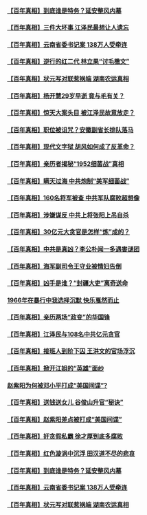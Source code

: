 #### [【百年真相】到底谁是特务？延安整风内幕](../pages/prog1699/a103386966.md) 
#### [【百年真相】三件大坏事 江泽民最想让人遗忘](../pages/prog1699/a103383838.md) 
#### [【百年真相】云南省委书记案 138万人受牵连](../pages/prog1699/a103381216.md) 
#### [【百年真相】逆行的红二代 林立果“讨毛檄文”](../pages/prog1699/a103377608.md) 
#### [【百年真相】状元写对联惹祸端 湖南农运真相](../pages/prog1699/a103374961.md) 
#### [【百年真相】杨开慧29岁早逝 竟与毛有关？](../pages/prog1699/a103371654.md) 
#### [【百年真相】惊天大案头目 被江泽民故意放走？](../pages/prog1699/a103367832.md) 
#### [【百年真相】职位被诅咒？安徽副省长排队落马](../pages/prog1699/a103364263.md) 
#### [【百年真相】现代文字狱 胡风如何成了反革命？](../pages/prog1699/a103361719.md) 
#### [【百年真相】亲历者揭秘“1952细菌战”真相](../pages/prog1699/a103357456.md) 
#### [【百年真相】瞒天过海 中共炮制“美军细菌战”](../pages/prog1699/a103354451.md) 
#### [【百年真相】160名将军被查 中共军队腐败超想像](../pages/prog1699/a103351878.md) 
#### [【百年真相】涉嫌谋反 中共上将张阳上吊自杀](../pages/prog1699/a103346181.md) 
#### [【百年真相】30亿元大贪官是怎样“炼”成的？](../pages/prog1699/a103343498.md) 
#### [【百年真相】中共是真凶？李公朴闻一多遇害谜团](../pages/prog1699/a103340359.md) 
#### [【百年真相】海军副司令王守业被情妇告倒](../pages/prog1699/a103336727.md) 
#### [【百年真相】凶手是谁？“封疆大吏”离奇送命](../pages/prog1699/a103333298.md) 
#### [1966年在暴行中我选择沉默 快乐戛然而止](../pages/prog1699/a103332503.md) 
#### [【百年真相】亲历两场“政变”的华国锋](../pages/prog1699/a103330612.md) 
#### [【百年真相】江泽民与108名中共亿元贪官](../pages/prog1699/a103327624.md) 
#### [【百年真相】接班人到阶下囚 王洪文的官场浮沉](../pages/prog1699/a103324680.md) 
#### [【百年真相】掀开江姐的“英雄”面纱](../pages/prog1699/a103321064.md) 
#### [赵紫阳为何被邓小平打成“美国间谍”?](../pages/prog1699/a103320032.md) 
#### [【百年真相】送钱送女儿 谷俊山升官“秘诀”](../pages/prog1699/a103319107.md) 
#### [【百年真相】赵紫阳差点被打成“美国间谍”](../pages/prog1699/a103313120.md) 
#### [【百年真相】奸贪假私霸 徐才厚到底多腐败](../pages/prog1699/a103309216.md) 
#### [【百年真相】红色漩涡中沉浮 田汉道不尽的悲哀](../pages/prog1699/a103305737.md) 
#### [【百年真相】到底谁是特务？延安整风内幕](../pages/prog1699/a103302870.md) 
#### [【百年真相】云南省委书记案 138万人受牵连](../pages/prog1699/a103300376.md) 
#### [【百年真相】状元写对联惹祸端 湖南农运真相](../pages/prog1699/a103294583.md) 
